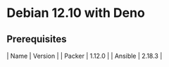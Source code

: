 # Debian 12.10 with Deno

## Prerequisites

| Name    | Version |
| Packer  | 1.12.0  |
| Ansible | 2.18.3  |

